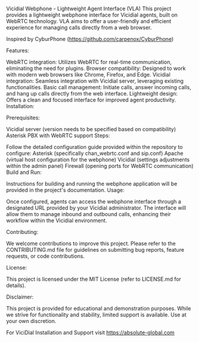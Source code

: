 Vicidial Webphone - Lightweight Agent Interface (VLA)
This project provides a lightweight webphone interface for Vicidial agents, built on WebRTC technology. VLA aims to offer a user-friendly and efficient experience for managing calls directly from a web browser.

Inspired by CyburPhone (https://github.com/carpenox/CyburPhone)

Features:

WebRTC integration: Utilizes WebRTC for real-time communication, eliminating the need for plugins.
Browser compatibility: Designed to work with modern web browsers like Chrome, Firefox, and Edge.
Vicidial integration: Seamless integration with Vicidial server, leveraging existing functionalities.
Basic call management: Initiate calls, answer incoming calls, and hang up calls directly from the web interface.
Lightweight design: Offers a clean and focused interface for improved agent productivity.
Installation:

Prerequisites:

Vicidial server (version needs to be specified based on compatibility)
Asterisk PBX with WebRTC support
Steps:


Follow the detailed configuration guide provided within the repository to configure:
Asterisk (specifically chan_webrtc.conf and sip.conf)
Apache (virtual host configuration for the webphone)
Vicidial (settings adjustments within the admin panel)
Firewall (opening ports for WebRTC communication)
Build and Run:

Instructions for building and running the webphone application will be provided in the project's documentation.
Usage:

Once configured, agents can access the webphone interface through a designated URL provided by your Vicidial administrator. The interface will allow them to manage inbound and outbound calls, enhancing their workflow within the Vicidial environment.

Contributing:

We welcome contributions to improve this project. Please refer to the CONTRIBUTING.md file for guidelines on submitting bug reports, feature requests, or code contributions.

License:

This project is licensed under the MIT License (refer to LICENSE.md for details).

Disclaimer:

This project is provided for educational and demonstration purposes. While we strive for functionality and stability, limited support is available. Use at your own discretion.

For ViciDial Installation and Support visit https://absolute-global.com